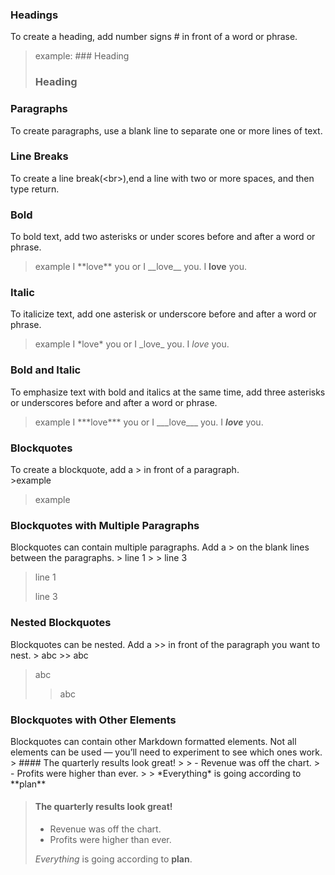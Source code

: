 ### Headings
To create a heading, add number signs \# in front of a word or phrase.
>example:
\###  Heading 
>### Heading

### Paragraphs
To create paragraphs, use a blank line to separate one or more lines of text.

### Line Breaks
To create a line break(\<br>),end a line with two or more spaces, and then type return.

### Bold
To bold text, add two asterisks or under scores before and after a word or phrase.
>example
>I \*\*love\*\* you or I \_\_love\_\_ you.
>I **love** you.

### Italic
To italicize text, add one asterisk or underscore before and after a word or phrase.
>example
>I \*love\* you or I \_love\_ you. 
>I *love* you.

### Bold and Italic
To emphasize text with bold and italics at the same time, add three asterisks or underscores before and after a word or phrase.
>example
>I \*\*\*love\*\*\* you or I \_\_\_love\_\_\_ you.
>I ***love*** you.

### Blockquotes
To create a blockquote, add a > in front of a paragraph.	
\>example
>example

### Blockquotes with Multiple Paragraphs
Blockquotes can contain multiple paragraphs. Add a > on the blank lines between the paragraphs.
\> line 1
\> 
\> line 3
> line 1
>
> line 3

### Nested Blockquotes
Blockquotes can be nested. Add a >> in front of the paragraph you want to nest.
\>   abc
\>\> abc
> abc
>> abc 

### Blockquotes with Other Elements
Blockquotes can contain other Markdown formatted elements. Not all elements can be used — you’ll need to experiment to see which ones work.
\> #### The quarterly results look great!
\>
\> - Revenue was off the chart.
\> - Profits were higher than ever.
\> 
\> \*Everything\* is going according to \*\*plan\*\*

> #### The quarterly results look great!
>
> - Revenue was off the chart.
> - Profits were higher than ever.
>
>  *Everything* is going according to **plan**.